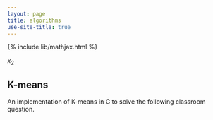```yaml
---
layout: page
title: algorithms
use-site-title: true
---
```



<script src="https://cdn.mathjax.org/mathjax/latest/MathJax.js?config=TeX-AMS-MML_HTMLorMML" type="text/javascript"></script>

{% include lib/mathjax.html %}

$x_2$

## K-means

An implementation of K-means in C to solve the following classroom question.

[kmeans]: https://github.com/imfl/c-snippets/blob/master/data-mining/kmeans.c	"Go to GitHub Repository"
